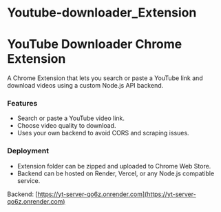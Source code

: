 # Youtube-downloader_Extension

# YouTube Downloader Chrome Extension

A Chrome Extension that lets you search or paste a YouTube link and download videos using a custom Node.js API backend.

### Features
- Search or paste a YouTube video link.
- Choose video quality to download.
- Uses your own backend to avoid CORS and scraping issues.

### Deployment
- Extension folder can be zipped and uploaded to Chrome Web Store.
- Backend can be hosted on Render, Vercel, or any Node.js compatible service.

Backend: [https://yt-server-qo6z.onrender.com](https://yt-server-qo6z.onrender.com)
